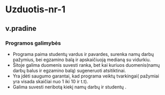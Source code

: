 # Uzduotis-nr-1

## v.pradine 
### Programos galimybės
* Programa paima studentų vardus ir pavardes, surenka namų  darbų pažymius, bei egzamino balą ir apskaičiuoją medianą su vidurkiu.
* Šitoje galima duomenis suvesti ranka, bet kai kuriuos duomenis(namų darbų balus ir egzamino balą) sugeneruoti atsitiktinai.
* Yra įdėti saugumo garantai, kad programa veiktų tvarkingai( pažymiai yra visada skaičiai nuo 1 iki 10 ir t.t).
* Galima suvesti neribotą kiekį namų darbų ir studentų .

  
